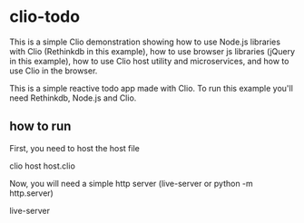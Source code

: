 # clio-todo

This is a simple Clio demonstration showing how to use Node.js libraries with Clio (Rethinkdb in this example), how to use browser js libraries (jQuery in this example), how to use Clio host utility and microservices, and how to use Clio in the browser.

This is a simple reactive todo app made with Clio. To run this example you'll need Rethinkdb, Node.js and Clio.

## how to run

First, you need to host the host file

  clio host host.clio
  
Now, you will need a simple http server (live-server or python -m http.server)

  live-server

